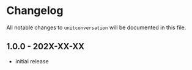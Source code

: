 # Changelog

All notable changes to `unitconversation` will be documented in this file.

## 1.0.0 - 202X-XX-XX

- initial release
